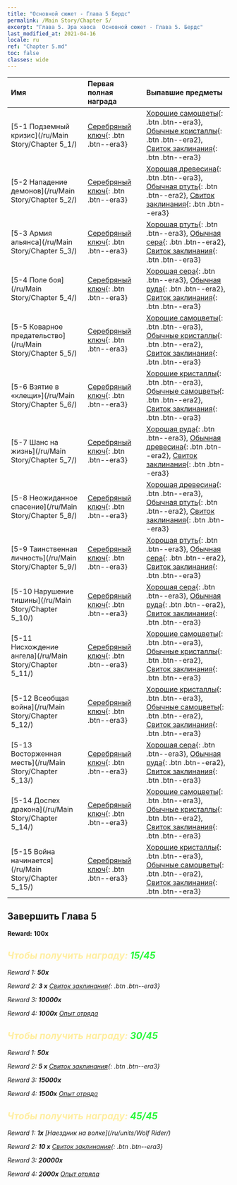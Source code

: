 ```yaml
---
title: "Основной сюжет - Глава 5 Бердс"
permalink: /Main Story/Chapter 5/
excerpt: "Глава 5. Эра хаоса  Основной сюжет - Глава 5. Бердс"
last_modified_at: 2021-04-16
locale: ru
ref: "Chapter 5.md"
toc: false
classes: wide
---
```


  | Имя |  Первая полная награда | Выпавшие предметы |
  |:------------|:------------|:------------| 
  | [5-1 Подземный кризис](/ru/Main Story/Chapter 5_1/) | [Серебряный ключ](/ru/Items/con_693/){: .btn .btn--era3} | [Хорошие самоцветы](/ru/Items/mat_16/){: .btn .btn--era3}, [Обычные кристаллы](/ru/Items/mat_11/){: .btn .btn--era2}, [Свиток заклинания](/ru/Items/con_694/){: .btn .btn--era3} |
  | [5-2 Нападение демонов](/ru/Main Story/Chapter 5_2/) | [Серебряный ключ](/ru/Items/con_693/){: .btn .btn--era3} | [Хорошая древесина](/ru/Items/mat_13/){: .btn .btn--era3}, [Обычная ртуть](/ru/Items/mat_8/){: .btn .btn--era2}, [Свиток заклинания](/ru/Items/con_694/){: .btn .btn--era3} |
  | [5-3 Армия альянса](/ru/Main Story/Chapter 5_3/) | [Серебряный ключ](/ru/Items/con_693/){: .btn .btn--era3} | [Хорошая ртуть](/ru/Items/mat_14/){: .btn .btn--era3}, [Обычная сера](/ru/Items/mat_9/){: .btn .btn--era2}, [Свиток заклинания](/ru/Items/con_694/){: .btn .btn--era3} |
  | [5-4 Поле боя](/ru/Main Story/Chapter 5_4/) | [Серебряный ключ](/ru/Items/con_693/){: .btn .btn--era3} | [Хорошая сера](/ru/Items/mat_15/){: .btn .btn--era3}, [Обычная руда](/ru/Items/mat_6/){: .btn .btn--era2}, [Свиток заклинания](/ru/Items/con_694/){: .btn .btn--era3} |
  | [5-5 Коварное предательство](/ru/Main Story/Chapter 5_5/) | [Серебряный ключ](/ru/Items/con_693/){: .btn .btn--era3} | [Хорошие самоцветы](/ru/Items/mat_16/){: .btn .btn--era3}, [Обычные кристаллы](/ru/Items/mat_11/){: .btn .btn--era2}, [Свиток заклинания](/ru/Items/con_694/){: .btn .btn--era3} |
  | [5-6 Взятие в «клещи»](/ru/Main Story/Chapter 5_6/) | [Серебряный ключ](/ru/Items/con_693/){: .btn .btn--era3} | [Хорошие кристаллы](/ru/Items/mat_17/){: .btn .btn--era3}, [Обычные самоцветы](/ru/Items/mat_10/){: .btn .btn--era2}, [Свиток заклинания](/ru/Items/con_694/){: .btn .btn--era3} |
  | [5-7 Шанс на жизнь](/ru/Main Story/Chapter 5_7/) | [Серебряный ключ](/ru/Items/con_693/){: .btn .btn--era3} | [Хорошая руда](/ru/Items/mat_12/){: .btn .btn--era3}, [Обычная древесина](/ru/Items/mat_7/){: .btn .btn--era2}, [Свиток заклинания](/ru/Items/con_694/){: .btn .btn--era3} |
  | [5-8 Неожиданное спасение](/ru/Main Story/Chapter 5_8/) | [Серебряный ключ](/ru/Items/con_693/){: .btn .btn--era3} | [Хорошая древесина](/ru/Items/mat_13/){: .btn .btn--era3}, [Обычная ртуть](/ru/Items/mat_8/){: .btn .btn--era2}, [Свиток заклинания](/ru/Items/con_694/){: .btn .btn--era3} |
  | [5-9 Таинственная личность](/ru/Main Story/Chapter 5_9/) | [Серебряный ключ](/ru/Items/con_693/){: .btn .btn--era3} | [Хорошая ртуть](/ru/Items/mat_14/){: .btn .btn--era3}, [Обычная сера](/ru/Items/mat_9/){: .btn .btn--era2}, [Свиток заклинания](/ru/Items/con_694/){: .btn .btn--era3} |
  | [5-10 Нарушение тишины](/ru/Main Story/Chapter 5_10/) | [Серебряный ключ](/ru/Items/con_693/){: .btn .btn--era3} | [Хорошая сера](/ru/Items/mat_15/){: .btn .btn--era3}, [Обычная руда](/ru/Items/mat_6/){: .btn .btn--era2}, [Свиток заклинания](/ru/Items/con_694/){: .btn .btn--era3} |
  | [5-11 Нисхождение ангела](/ru/Main Story/Chapter 5_11/) | [Серебряный ключ](/ru/Items/con_693/){: .btn .btn--era3} | [Хорошие самоцветы](/ru/Items/mat_16/){: .btn .btn--era3}, [Обычные кристаллы](/ru/Items/mat_11/){: .btn .btn--era2}, [Свиток заклинания](/ru/Items/con_694/){: .btn .btn--era3} |
  | [5-12 Всеобщая война](/ru/Main Story/Chapter 5_12/) | [Серебряный ключ](/ru/Items/con_693/){: .btn .btn--era3} | [Хорошие кристаллы](/ru/Items/mat_17/){: .btn .btn--era3}, [Обычные самоцветы](/ru/Items/mat_10/){: .btn .btn--era2}, [Свиток заклинания](/ru/Items/con_694/){: .btn .btn--era3} |
  | [5-13 Восторженная месть](/ru/Main Story/Chapter 5_13/) | [Серебряный ключ](/ru/Items/con_693/){: .btn .btn--era3} | [Хорошая сера](/ru/Items/mat_15/){: .btn .btn--era3}, [Обычная руда](/ru/Items/mat_6/){: .btn .btn--era2}, [Свиток заклинания](/ru/Items/con_694/){: .btn .btn--era3} |
  | [5-14 Доспех дракона](/ru/Main Story/Chapter 5_14/) | [Серебряный ключ](/ru/Items/con_693/){: .btn .btn--era3} | [Хорошие самоцветы](/ru/Items/mat_16/){: .btn .btn--era3}, [Обычные кристаллы](/ru/Items/mat_11/){: .btn .btn--era2}, [Свиток заклинания](/ru/Items/con_694/){: .btn .btn--era3} |
  | [5-15 Война начинается](/ru/Main Story/Chapter 5_15/) | [Серебряный ключ](/ru/Items/con_693/){: .btn .btn--era3} | [Хорошие кристаллы](/ru/Items/mat_17/){: .btn .btn--era3}, [Обычные самоцветы](/ru/Items/mat_10/){: .btn .btn--era2}, [Свиток заклинания](/ru/Items/con_694/){: .btn .btn--era3} |


## Завершить Глава 5

 **Reward:**  **100x** <i class="fas fa-gem"/>



## <span style="color: #ffeea0">Чтобы получить награду: </span><span style="color: #27f73a">15/45</span>

 Reward 1:  **50x** <i class="fas fa-gem"/>

 Reward 2: **3 x** [Свиток заклинания](/ru/Items/con_694/){: .btn .btn--era3}

 Reward 3:  **10000x** <i class="fas fa-coins"/>

 Reward 4:  **1000x** [Опыт отряда](/ru/Items/con_902/)



## <span style="color: #ffeea0">Чтобы получить награду: </span><span style="color: #27f73a">30/45</span>

 Reward 1:  **50x** <i class="fas fa-gem"/>

 Reward 2: **5 x** [Свиток заклинания](/ru/Items/con_694/){: .btn .btn--era3}

 Reward 3:  **15000x** <i class="fas fa-coins"/>

 Reward 4:  **1500x** [Опыт отряда](/ru/Items/con_902/)



## <span style="color: #ffeea0">Чтобы получить награду: </span><span style="color: #27f73a">45/45</span>

 Reward 1:  **1x** [Наездник на волке](/ru/units/Wolf Rider/)

 Reward 2: **10 x** [Свиток заклинания](/ru/Items/con_694/){: .btn .btn--era3}

 Reward 3:  **20000x** <i class="fas fa-coins"/>

 Reward 4:  **2000x** [Опыт отряда](/ru/Items/con_902/)

